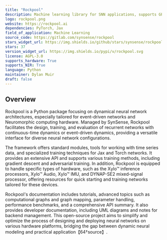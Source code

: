 ```yaml
---
title: "Rockpool"
description: Machine learning library for SNN applications, supports GPU, TPU, CPU acceleration, and neuromorphic compute hardware deployment.
logo: rockpool.png
website: https://rockpool.ai
dependencies: PyTorch, Jax
field_of_application: Machine Learning
source_code: https://gitlab.com/synsense/rockpool
stars_widget_url: https://img.shields.io/github/stars/synsense/rockpool.svg?style=social
stars: 37
version_widget_url: https://img.shields.io/pypi/v/rockpool.svg
license: AGPL-3.0
supports_hardware: True
supports_NIR: True
language: Python
maintainer: Dylan Muir
draft: false
---
```


## Overview
Rockpool is a Python package focusing on dynamical neural network architectures, especially tailored for event-driven networks and Neuromorphic computing hardware. Managed by SynSense, Rockpool facilitates the design, training, and evaluation of recurrent networks with continuous-time dynamics or event-driven dynamics, providing a versatile interface for diverse neural network configurations.

The framework offers standard modules, tools for working with time series data, and specialized training techniques for Jax and Torch networks. It provides an extensive API and supports various training methods, including gradient descent and adversarial training. In addition, Rockpool is equipped to handle specific types of hardware, such as the Xylo™ inference processors, Xylo™ Audio, Xylo™ IMU, and DYNAP-SE2 mixed-signal processor, offering resources for quick starting and training networks tailored for these devices.

Rockpool's documentation includes tutorials, advanced topics such as computational graphs and graph mapping, parameter handling, performance benchmarks, and a comprehensive API summary. It also provides developer documentation, including UML diagrams and notes for backend management. This open-source project aims to simplify and optimize the process of designing and deploying neural networks on various hardware platforms, bridging the gap between dynamic neural modeling and practical application【64†source】.